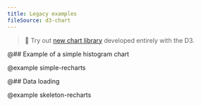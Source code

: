```yaml
---
title: Legacy examples
fileSource: d3-chart
---
```


> 🎉 Try out [new chart library](/data-display/area-chart/area-chart-d3-code/) developed entirely with the D3.

@## Example of a simple histogram chart

@example simple-recharts

@## Data loading

@example skeleton-recharts

